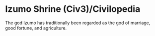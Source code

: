 # Izumo Shrine (Civ3)/Civilopedia

The god Izumo has traditionally been regarded as the god of marriage, good fortune, and agriculture.